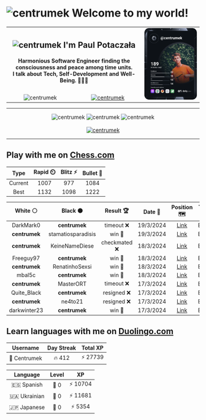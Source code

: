 <h1>
  <img
    src="https://emojis.slackmojis.com/emojis/images/1531849430/4246/blob-sunglasses.gif"
    width="30"
    alt="centrumek"
  />
  Welcome to my world!
</h1>

<table>
  <tbody>
    <tr>
      <td align="center" width="70%" colspan="2">
        <h2>
          <img
            src="https://raw.githubusercontent.com/MartinHeinz/MartinHeinz/master/wave.gif"
            width="30px"
            alt="centrumek"
          />
          I'm Paul Potaczała
        </h2>
        <h4>
          Harmonious Software Engineer finding the consciousness and peace among time units.
          <br/>
          I talk about Tech, Self-Development and Well-Being. 🌿🧘🚀
        </h4>
      </td>
      <td width="30%" rowspan="2">
        <a href="https://app.daily.dev/centrumek">
          <img
            src="./devcard.svg"
            alt="centrumek"
          />
        </a>
      </td>
    </tr>
    <tr align="center">
      <td>
        <img
          src="https://komarev.com/ghpvc/?username=centrumek&label=visitors&color=0e75b6&style=flat"
          alt="centrumek"
        >
      </td>
      <td>
        <a href="https://stackoverflow.com/users/14496012/centrumek">
          <img
            src="https://stackoverflow.com/users/flair/14496012.png?theme=dark"
            alt="centrumek"
          >
        </a>
      </td>
    </tr>
  </tbody>
</table>

---
<div align="center">
  <img 
    src="https://github-readme-stats.vercel.app/api?username=centrumek&show_icons=true&count_private=true&theme=dark&hide_border=true&hide=issues,contribs&bg_color=00000000"
    alt="centrumek"
  />
  <img
    src="https://github-readme-stats.vercel.app/api/top-langs/?username=centrumek&layout=compact&hide_border=true&theme=dark&bg_color=00000000&langs_count=6&exclude_repo=air-statistic-app"
    alt="centrumek"
  />
  <img 
    src="https://github-readme-streak-stats.herokuapp.com?user=centrumek&theme=dark&hide_border=true&background=FFFFFF00"
    alt="centrumek"
  />
  <br/>
  <br/>
  <a href="https://www.buymeacoffee.com/centrumek">
    <img
      src="https://cdn.buymeacoffee.com/buttons/v2/default-orange.png"
      height="50"
      width="210"
      alt="centrumek"
    />
  </a>
</div>

---

## Play with me on [Chess.com](https://www.chess.com/member/centrumek)

<div align="center">
<!--START_SECTION:chessStats-->
<!-- Automatically generated with https://github.com/Balastrong/chess-stats-action -->

| Type | Rapid ⏲️ | Blitz ⚡ | Bullet 🔫 |
|:---:|:---:|:---:|:---:|
| Current | 1007 | 977 | 1084 |
| Best | 1132 | 1098 | 1222 |

| White ⚪ | Black ⚫ | Result 🏆 | Date 📅 | Position 🗺️ | Type 🕕 |
|:---:|:---:|:---:|:---:|:---:|:---:|
| DarkMark0 | **centrumek** | timeout ❌ | 19/3/2024 | <a href="http://www.ee.unb.ca/cgi-bin/tervo/fen.pl?select=8/8/8/6k1/1P3R2/3P2P1/2P2P2/2K5 b - b3">Link</a> | Bullet |
| **centrumek** | stamatiosparadisis | win 🥇 | 19/3/2024 | <a href="http://www.ee.unb.ca/cgi-bin/tervo/fen.pl?select=8/5R2/p2kQ3/1p6/8/3PK3/8/8 b - -">Link</a> | Bullet |
| **centrumek** | KeineNameDiese | checkmated ❌ | 18/3/2024 | <a href="http://www.ee.unb.ca/cgi-bin/tervo/fen.pl?select=6r1/ppp4p/5Bk1/2P3P1/4p3/P7/3r1q1P/4K3 w - -">Link</a> | Bullet |
| Freeguy97 | **centrumek** | win 🥇 | 18/3/2024 | <a href="http://www.ee.unb.ca/cgi-bin/tervo/fen.pl?select=8/pkp5/1p1n4/3P4/8/8/PPP5/1K2r3 w - -">Link</a> | Bullet |
| **centrumek** | RenatinhoSexsi | win 🥇 | 18/3/2024 | <a href="http://www.ee.unb.ca/cgi-bin/tervo/fen.pl?select=8/4n2p/4qk1b/p3pB2/2p1P3/3P2PP/1P4K1/8 b - -">Link</a> | Bullet |
| mbal5c | **centrumek** | win 🥇 | 18/3/2024 | <a href="http://www.ee.unb.ca/cgi-bin/tervo/fen.pl?select=6rr/ppp1R3/3p2kp/8/3P4/1P5B/P1Pn1PPP/4R1K1 w - -">Link</a> | Bullet |
| **centrumek** | MasterORT | timeout ❌ | 17/3/2024 | <a href="http://www.ee.unb.ca/cgi-bin/tervo/fen.pl?select=8/8/8/2p3Kp/Pb4bP/1k6/8/8 w - -">Link</a> | Bullet |
| Quite_Black | **centrumek** | resigned ❌ | 17/3/2024 | <a href="http://www.ee.unb.ca/cgi-bin/tervo/fen.pl?select=7B/p1k5/4Q3/5p1p/8/7P/PPP2P2/R3K3 b Q -">Link</a> | Bullet |
| **centrumek** | ne4to21 | resigned ❌ | 17/3/2024 | <a href="http://www.ee.unb.ca/cgi-bin/tervo/fen.pl?select=r2r2k1/pp3ppp/1q1p1n2/4pb2/5n2/2P2N2/PP1NP1PP/2KR1B1R w - -">Link</a> | Bullet |
| darkwinter23 | **centrumek** | win 🥇 | 17/3/2024 | <a href="http://www.ee.unb.ca/cgi-bin/tervo/fen.pl?select=r7/pR3Q1p/8/kN5B/1p2P3/P7/1KP2PPP/8 w - -">Link</a> | Bullet |

<!--END_SECTION:chessStats-->
</div>

## Learn languages with me on [Duolingo.com](https://www.duolingo.com/profile/Centrumek)

<div align="center">
<!--START_SECTION:duolingoStats-->
<!-- Automatically generated with https://github.com/centrumek/duolingo-readme-stats-->

| Username | Day Streak | Total XP |
|:---:|:---:|:---:|
| 👤 Centrumek | 🔥 412 | ⚡ 27739 |

| Language | Level | XP |
|:---:|:---:|:---:|
| 🇪🇸 Spanish | 👑 0 | ⚡ 10704 |
| 🇺🇦 Ukrainian | 👑 0 | ⚡ 11681 |
| 🇯🇵 Japanese | 👑 0 | ⚡ 5354 |

<!--END_SECTION:duolingoStats-->
</div>
<!--
**centrumek/centrumek** is a ✨ _special_ ✨ repository because its `README.md` (this file) appears on your GitHub profile.

Here are some ideas to get you started:

- 🔭 I’m currently working on ...
- 🌱 I’m currently learning ...
- 👯 I’m looking to collaborate on ...
- 🤔 I’m looking for help with ...
- 💬 Ask me about ...
- 📫 How to reach me: ...
- 😄 Pronouns: ...
- ⚡ Fun fact: ...
-->
